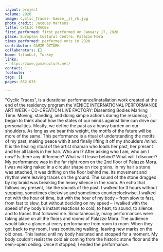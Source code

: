 ```yaml
---
layout: project
volume: 2020
image: Cyclic_Traces--Gamze__zt_rk.jpg
photo_credit: Jacques Martens
title: CYCLIC TRACES
first_performed: first performed on January 17, 2020
place: European Cultural Centre, Palazzo Mora
times_performed: performed once in 2020
contributor: GAMZE ÖZTÜRK
collaborators: []
home: Istanbul, Turkey
links:
- https://www.gamzeozturk.net/
contact: ''
footnote: ''
tags: []
pages: 032-033

---
```


"Cyclic Traces", is a durational performance/installation work created at the end of the residency program the VENICE INTERNATIONAL PERFORMANCE ART WEEK - CO-CREATION LIVE FACTORY: Dissenting Bodies Marking Time. Moving, standing, and doing simple actions during the residency, I began to think about how the states of our minds against time can drive our personalities. Mostly, we define the past as a heavy burden on our shoulders. As long as we bear this weight, the motifs of the future will be more of the same. This performance is a ritual of understanding the motifs of my past, making peace with it and finally lifting it off my shoulders /mind. It is the healing ritual of the artist shaman who loads her past, her present and her all labels in her hair.
Who am I? 
After asking who I am, who am I now? 
Is there any difference?
What will I leave behind?
What will I discover?
My performance was in the far right room on the 2nd floor of Palazzo Mora. I was walking naked in a circular shape on rice grains. In my hair a stone was attached, it was drifting on the floor behind me. Its movement and rhythm were leaving traces on the ground. The sound of the stone dragged by my braid was breaking the heavy silence in the room. An echo that follows my present, like the sounds of the past. I walked for 3 hours without stopping, sometimes clockwise and sometimes counterclockwise. I walked not with the hour of time, but with the hour of my body – from slow to fast, from fast to slow, but without deciding on my speed –  I walked with the speed of my body's instant reactions to cold, to heat, to sound, to silence, and to traces that followed me. Simultaneously, many performances were taking place on all the floors and rooms of Palazzo Mora. The audience would take a glance at every performance from room to room.  When they got back to my room, I was continuing walking, leaving new marks on the old ones. This lasted until my body hesitated and stopped for a moment. My body couldn't resist the cold air coming from the historic stone floor and the semi-open ceiling. Once it stopped, I ended the performance.
